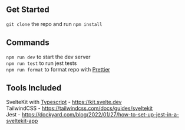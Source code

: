 ## Get Started

`git clone` the repo and run `npm install`

## Commands

`npm run dev` to start the dev server  
`npm run test` to run jest tests  
`npm run format` to format repo with [Prettier](https://prettier.io)

## Tools Included

SvelteKit with [Typescript](https://www.typescriptlang.org) - https://kit.svelte.dev  
TailwindCSS - https://tailwindcss.com/docs/guides/sveltekit  
Jest - https://dockyard.com/blog/2022/01/27/how-to-set-up-jest-in-a-sveltekit-app
